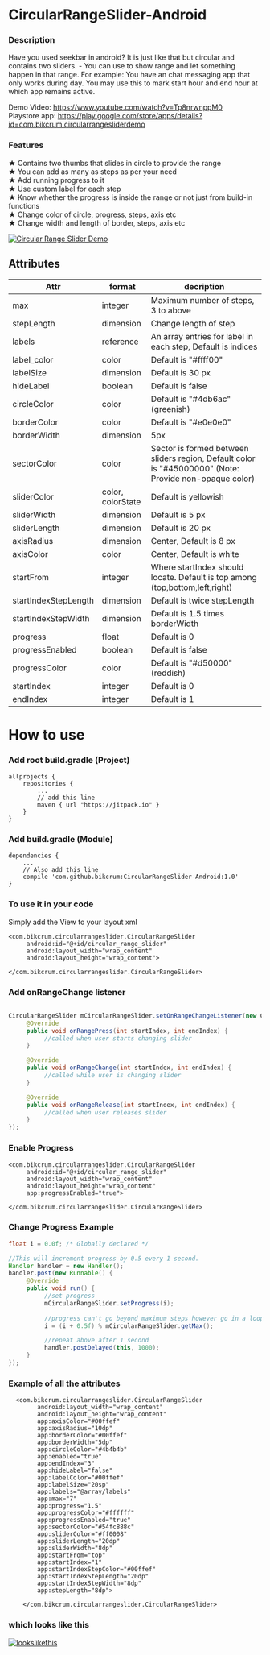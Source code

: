# CircularRangeSlider-Android

### Description
Have you used seekbar in android? It is just like that but circular and contains two sliders. - You can use to show range and let something happen in that range. 
For example: You have an chat messaging app that only works during day. You may use this to mark start hour and end hour at which app remains active.
 
Demo Video: https://www.youtube.com/watch?v=Tp8nrwnppM0 </br>
Playstore app: https://play.google.com/store/apps/details?id=com.bikcrum.circularrangesliderdemo </br>

### Features
★ Contains two thumbs that slides in circle to provide the range</br>
★ You can add as many as steps as per your need</br>
★ Add running progress to it</br>
★ Use custom label for each step</br>
★ Know whether the progress is inside the range or not just from build-in functions</br>
★ Change color of circle, progress, steps, axis etc</br>
★ Change width and length of border, steps, axis etc</br>

<a href="https://thumbs.gfycat.com/PoisedSlimyHyracotherium-size_restricted"><img src="https://thumbs.gfycat.com/PoisedSlimyHyracotherium-size_restricted.gif" title="Circular Range Slider Demo"/></a>

## Attributes

| Attr  | format | decription |
| ------------- | ------------- | ------------- |
| max  | integer  | Maximum number of steps, 3 to above |
| stepLength  | dimension  | Change length of step  |
| labels  | reference  | An array entries for label in each step, Default is indices  |
| label_color  | color  | Default is "#ffff00" |
| labelSize  | dimension  | Default is 30 px |
| hideLabel  | boolean  | Default is false |
| circleColor  | color  | Default is "#4db6ac" (greenish) |
| borderColor  | color  | Default is "#e0e0e0"  |
| borderWidth | dimension  | 5px  |
| sectorColor  | color  | Sector is formed between sliders region, Default color is "#45000000" (Note: Provide non-opaque color)  |
| sliderColor  | color, colorState  | Default is yellowish |
| sliderWidth  | dimension  | Default is 5 px  |
|  sliderLength | dimension  | Default is 20 px |
|  axisRadius | dimension  | Center, Default is 8 px  |
|  axisColor | color  | Center, Default is white |
| startFrom  | integer  | Where startIndex should locate. Default is top among (top,bottom,left,right)  |
| startIndexStepLength | dimension  | Default is twice stepLength  |
| startIndexStepWidth  | dimension  | Default is 1.5 times borderWidth  |
| progress | float  | Default is 0  |
| progressEnabled  | boolean  | Default is false |
| progressColor  | color  | Default is "#d50000" (reddish)  |
| startIndex | integer  | Default is 0 |
| endIndex  | integer  | Default is 1 |

# How to use

### Add root build.gradle (Project)
```
allprojects {
    repositories {
        ...
        // add this line
        maven { url "https://jitpack.io" }
    }
}
```

### Add build.gradle (Module)
```
dependencies {
    ...
    // Also add this line
    compile 'com.github.bikcrum:CircularRangeSlider-Android:1.0'
}
```

### To use it in your code
Simply add the View to your layout xml

```
<com.bikcrum.circularrangeslider.CircularRangeSlider
     android:id="@+id/circular_range_slider"
     android:layout_width="wrap_content"
     android:layout_height="wrap_content">
        
</com.bikcrum.circularrangeslider.CircularRangeSlider>
```

### Add onRangeChange listener
```java

CircularRangeSlider mCircularRangeSlider.setOnRangeChangeListener(new CircularRangeSlider.OnRangeChangeListener() {
     @Override 
     public void onRangePress(int startIndex, int endIndex) {
          //called when user starts changing slider
     }

     @Override
     public void onRangeChange(int startIndex, int endIndex) {
          //called while user is changing slider
     }

     @Override
     public void onRangeRelease(int startIndex, int endIndex) {
          //called when user releases slider
     }
});
```
### Enable Progress
```
<com.bikcrum.circularrangeslider.CircularRangeSlider
     android:id="@+id/circular_range_slider"
     android:layout_width="wrap_content"
     android:layout_height="wrap_content"
     app:progressEnabled="true">
        
</com.bikcrum.circularrangeslider.CircularRangeSlider>
```
### Change Progress Example
```java
float i = 0.0f; /* Globally declared */

//This will increment progress by 0.5 every 1 second.
Handler handler = new Handler();
handler.post(new Runnable() {
     @Override
     public void run() {
          //set progress
          mCircularRangeSlider.setProgress(i);
               
          //progress can't go beyond maximum steps however go in a loop
          i = (i + 0.5f) % mCircularRangeSlider.getMax();

          //repeat above after 1 second
          handler.postDelayed(this, 1000);
     }
});
```

### Example of all the attributes

```
  <com.bikcrum.circularrangeslider.CircularRangeSlider
        android:layout_width="wrap_content"
        android:layout_height="wrap_content"
        app:axisColor="#00ffef"
        app:axisRadius="10dp"
        app:borderColor="#00ffef"
        app:borderWidth="5dp"
        app:circleColor="#4b4b4b"
        app:enabled="true"
        app:endIndex="3"
        app:hideLabel="false"
        app:labelColor="#00ffef"
        app:labelSize="20sp"
        app:labels="@array/labels"
        app:max="7"
        app:progress="1.5"
        app:progressColor="#ffffff"
        app:progressEnabled="true"
        app:sectorColor="#54fc888c"
        app:sliderColor="#ff0008"
        app:sliderLength="20dp"
        app:sliderWidth="8dp"
        app:startFrom="top"
        app:startIndex="1"
        app:startIndexStepColor="#00ffef"
        app:startIndexStepLength="20dp"
        app:startIndexStepWidth="8dp"
        app:stepLength="8dp">

    </com.bikcrum.circularrangeslider.CircularRangeSlider>
```
### which looks like this 
<a href="https://imgbb.com/"><img src="https://image.ibb.co/iVMJ2m/lookslikethis.png" alt="lookslikethis" border="0"></a>
